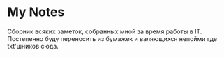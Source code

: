 # My Notes

Сборник всяких заметок, собранных мной за время работы в IT. Постепенно буду переносить из бумажек и валяющихся непойми где txt'шников сюда.
